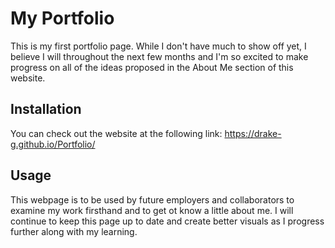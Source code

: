 # My Portfolio

This is my first portfolio page. While I don't have much to show off yet, 
I believe I will throughout the next few months and I'm so excited to make 
progress on all of the ideas proposed in the About Me section of this website.

## Installation

You can check out the website at the following link: https://drake-g.github.io/Portfolio/

## Usage

This webpage is to be used by future employers and collaborators to examine my work firsthand and to get ot know a little about me. I will continue to keep this page up to date and create better visuals as I progress further along with my learning. 

